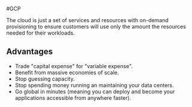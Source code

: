 #GCP

The cloud is just a set of services and resources with on-demand provisioning to ensure customers will use only the amount the resources needed for their workloads.

## Advantages
- Trade "capital expense" for "variable expense".
- Benefit from massive economies of scale.
- Stop guessing capacity.
- Stop spending money running an maintaining your data centers.
- Go global in minutes (meaning you can deploy and become your applications accessible from anywhere faster).
